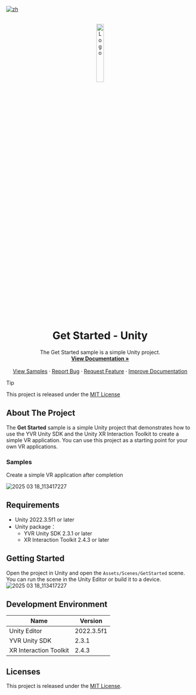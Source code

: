 [![zh](https://img.shields.io/badge/lang-zh-blue.svg)](./README.zh.md)

<!-- PROJECT LOGO -->
<br />
<div align="center">
    <a href="https://github.com/PlayForDreamDevelopers/GetStarted-Unity">
        <img src="https://www.pfdm.cn/en/static/img/logo.2b1b07e.png" alt="Logo" width="20%">
    </a>
    <h1 align="center"> Get Started - Unity </h1>
    <p align="center">
        The Get Started sample is a simple Unity project.
        <br />
        <a href="https://github.com/PlayForDreamDevelopers/GetStarted-Unity/blob/main/README.md"><strong>View Documentation »</strong></a>
        <br />
        <br />
        <a href="https://github.com/PlayForDreamDevelopers/GetStarted-Unity#Samples">View Samples</a>
        &middot;
        <a href="https://github.com/PlayForDreamDevelopers/GetStarted-Unity/issues/new?labels=bug">Report Bug</a>
        &middot;
        <a href="https://github.com/PlayForDreamDevelopers/GetStarted-Unity/issues/new?labels=enhancement">Request Feature</a>
        &middot;
        <a href="https://github.com/PlayForDreamDevelopers/GetStarted-Unity/issues/new?template=documentation_update.yml">Improve Documentation</a>
    </p>

</div>

> [!tip]
> 
> This project is released under the [MIT License](https://github.com/PlayForDreamDevelopers/GetStarted-Unity/blob/main/LICENSE)

## About The Project

The **Get Started** sample is a simple Unity project that demonstrates how to use the YVR Unity SDK and the Unity XR Interaction Toolkit to create a simple VR application. You can use this project as a starting point for your own VR applications.

### Samples

Create a simple VR application after completion

![2025 03 18_113417227](https://github.com/user-attachments/assets/5da5ad1c-f4d0-4f28-90b5-58ebeac71a00)

## Requirements

- Unity 2022.3.5f1 or later
- Unity package：
  - YVR Unity SDK 2.3.1 or later
  - XR Interaction Toolkit 2.4.3 or later
## Getting Started
Open the project in Unity and open the `Assets/Scenes/GetStarted` scene. You can run the scene in the Unity Editor or build it to a device.
![2025 03 18_113417227](https://github.com/user-attachments/assets/5da5ad1c-f4d0-4f28-90b5-58ebeac71a00)

## Development Environment
| **Name** | **Version** |
| ----  |  ----      |
| Unity Editor | 2022.3.5f1 |
| YVR Unity SDK | 2.3.1 |
| XR Interaction Toolkit | 2.4.3 |

## Licenses
This project is released under the [MIT License](https://github.com/YVRDeveloper/GetStarted-Unity/blob/main/LICENSE).
